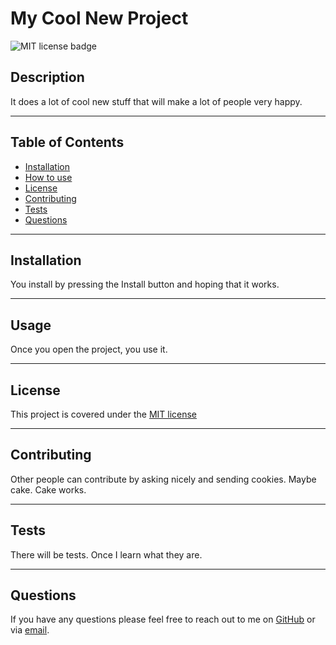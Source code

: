 # My Cool New Project
  ![MIT license badge](https://img.shields.io/badge/License-MIT-blueviolet)

  ## Description

  It does a lot of cool new stuff that will make a lot of people very happy.

  ---

  ## Table of Contents
  - [Installation](#installation)
  - [How to use](#usage)
  - [License](#license)
  - [Contributing](#contributing)
  - [Tests](#tests)
  - [Questions](#questions)

  ---

  ## Installation

  You install by pressing the Install button and hoping that it works.

  ---
  
  ## Usage

  Once you open the project, you use it.

  --- 
  
  ## License 

  This project is covered under the [MIT license](https://choosealicense.com/licenses/mit)

  ---
  
  ## Contributing

  Other people can contribute by asking nicely and sending cookies. Maybe cake. Cake works.

  ---
  
  ## Tests 

  There will be tests. Once I learn what they are.

  ---
  
  ## Questions 

  If you have any questions please feel free to reach out to me on [GitHub](https://github.com/MarkGATX) or via [email](https://mailto:mark@lovablevarmint.com).

